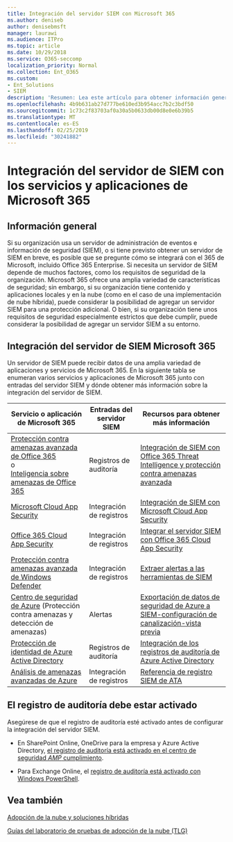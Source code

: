 ```yaml
---
title: Integración del servidor SIEM con Microsoft 365
ms.author: deniseb
author: denisebmsft
manager: laurawi
ms.audience: ITPro
ms.topic: article
ms.date: 10/29/2018
ms.service: O365-seccomp
localization_priority: Normal
ms.collection: Ent_O365
ms.custom:
- Ent_Solutions
- SIEM
description: 'Resumen: Lea este artículo para obtener información general sobre la integración del servidor SIEM con Microsoft 365.'
ms.openlocfilehash: 4b9b631ab27d777be610ed3b954acc7b2c3bdf50
ms.sourcegitcommit: 1c73c2f83703af0a30a5b0633db00d8e0e6b39b5
ms.translationtype: MT
ms.contentlocale: es-ES
ms.lasthandoff: 02/25/2019
ms.locfileid: "30241882"
---
```

# <a name="siem-server-integration-with-microsoft-365-services-and-applications"></a>Integración del servidor de SIEM con los servicios y aplicaciones de Microsoft 365

## <a name="overview"></a>Información general

Si su organización usa un servidor de administración de eventos e información de seguridad (SIEM), o si tiene previsto obtener un servidor de SIEM en breve, es posible que se pregunte cómo se integrará con el 365 de Microsoft, incluido Office 365 Enterprise. Si necesita un servidor de SIEM depende de muchos factores, como los requisitos de seguridad de la organización. Microsoft 365 ofrece una amplia variedad de características de seguridad; sin embargo, si su organización tiene contenido y aplicaciones locales y en la nube (como en el caso de una implementación de nube híbrida), puede considerar la posibilidad de agregar un servidor SIEM para una protección adicional. O bien, si su organización tiene unos requisitos de seguridad especialmente estrictos que debe cumplir, puede considerar la posibilidad de agregar un servidor SIEM a su entorno.

## <a name="siem-server-integration-microsoft-365"></a>Integración del servidor de SIEM Microsoft 365

Un servidor de SIEM puede recibir datos de una amplia variedad de aplicaciones y servicios de Microsoft 365. En la siguiente tabla se enumeran varios servicios y aplicaciones de Microsoft 365 junto con entradas del servidor SIEM y dónde obtener más información sobre la integración del servidor de SIEM. 

| Servicio o aplicación de Microsoft 365 | Entradas del servidor SIEM | Recursos para obtener más información |
| --- | --- | --- |
| [Protección contra amenazas avanzada de Office 365](office-365-atp.md) <br/>   o   <br/>[Inteligencia sobre amenazas de Office 365](office-365-ti.md) | Registros de auditoría | [Integración de SIEM con Office 365 Threat Intelligence y protección contra amenazas avanzada](siem-integration-with-office-365-ti.md) |
| [Microsoft Cloud App Security](https://docs.microsoft.com/cloud-app-security/what-is-cloud-app-security) | Integración de registros | [Integración de SIEM con Microsoft Cloud App Security](https://docs.microsoft.com/cloud-app-security/siem) |
| [Office 365 Cloud App Security](office-365-cas-overview.md) | Integración de registros | [Integrar el servidor SIEM con Office 365 Cloud App Security](integrate-your-siem-server-with-office-365-cas.md) |
| [Protección contra amenazas avanzada de Windows Defender](https://docs.microsoft.com/windows/security/threat-protection/) | Integración de registros | [Extraer alertas a las herramientas de SIEM](https://docs.microsoft.com/windows/security/threat-protection/windows-defender-atp/configure-siem-windows-defender-advanced-threat-protection) |
| [Centro de seguridad de Azure](https://docs.microsoft.com/azure/security-center/security-center-intro) (Protección contra amenazas y detección de amenazas) | Alertas | [Exportación de datos de seguridad de Azure a SIEM-configuración de canalización-vista previa](https://docs.microsoft.com/azure/security-center/security-center-export-data-to-siem) |
| [Protección de identidad de Azure Active Directory](https://docs.microsoft.com/azure/active-directory/identity-protection/overview) | Registros de auditoría | [Integración de los registros de auditoría de Azure Active Directory](https://docs.microsoft.com/azure/security/security-azure-log-integration-ad) |
| [Análisis de amenazas avanzadas de Azure](https://docs.microsoft.com/azure/security/azure-threat-detection) | Integración de registros | [Referencia de registro SIEM de ATA](https://docs.microsoft.com/advanced-threat-analytics/cef-format-sa) |

## <a name="audit-logging-must-be-turned-on"></a>El registro de auditoría debe estar activado

Asegúrese de que el registro de auditoría esté activado antes de configurar la integración del servidor SIEM. 

- En SharePoint Online, OneDrive para la empresa y Azure Active Directory, [el registro de auditoría está activado en el centro de seguridad _AMP_ cumplimiento](https://docs.microsoft.com/office365/securitycompliance/turn-audit-log-search-on-or-off).

- Para Exchange Online, el [registro de auditoría está activado con Windows PowerShell](https://docs.microsoft.com/office365/securitycompliance/enable-mailbox-auditing).
 
## <a name="see-also"></a>Vea también

[Adopción de la nube y soluciones híbridas](https://docs.microsoft.com/office365/enterprise/cloud-adoption-and-hybrid-solutions)
  
[Guías del laboratorio de pruebas de adopción de la nube (TLG)](https://docs.microsoft.com/office365/enterprise/cloud-adoption-test-lab-guides-tlgs)


